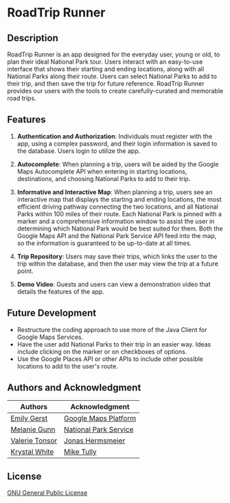 # RoadTrip Runner

## Description
RoadTrip Runner is an app designed for the everyday user, young or old, to plan their ideal National Park tour.  Users interact with an easy-to-use interface that shows their starting and ending locations, along with all National Parks along their route. Users can select National Parks to add to their trip, and then save the trip for future reference. RoadTrip Runner provides our users with the tools to create carefully-curated and memorable road trips.

## Features
1. **Authentication and Authorization**: 
Individuals must register with the app, using a complex password, and their login information is saved to the database. Users login to utilize the app. <br>


2. **Autocomplete**: When planning a trip, users will be aided by the Google Maps Autocomplete API when entering in starting locations, destinations, and choosing National Parks to add to their trip.    


3. **Informative and Interactive Map**: When planning a trip, users see an interactive map that displays the starting and ending locations, the most efficient driving pathway connecting the two locations, and all National Parks within 100 miles of their route. Each National Park is pinned with a marker and a comprehensive information window to assist the user in determining which National Park would be best suited for them. Both the Google Maps API and the National Park Service API feed into the map, so the information is guaranteed to be up-to-date at all times. 


4. **Trip Repository**: Users may save their trips, which links the user to the trip within the database, and then the user may view the trip at a future point.


5. **Demo Video**: Guests and users can view a demonstration video that details the features of the app.


## Future Development
* Restructure the coding approach to use more of the Java Client for Google Maps Services.
* Have the user add National Parks to their trip in an easier way. Ideas include clicking on the marker or on checkboxes of options.
* Use the Google Places API or other APIs to include other possible locations to add to the user's route.

## Authors and Acknowledgment
|Authors   |Acknowledgment   |
|---|---|
| [Emily Gerst](https://github.com/emmykg38) |  [Google Maps Platform](https://developers.google.com/maps) |
| [Melanie Gunn](https://github.com/mgunnhawkins) |  [National Park Service](https://www.nps.gov/subjects/developer/api-documentation.htm) |
| [Valerie Tonsor](https://github.com/valerietonsor/valerietonsor) |  [Jonas Hermsmeier](https://github.com/jhermsmeier/node-google-polyline/blob/master/lib/decode.js) |
| [Krystal White](https://github.com/krystalwhite)  | [Mike Tully](https://github.com/miketully426/)  |


## License
[GNU General Public License](https://choosealicense.com/licenses/gpl-3.0/)
